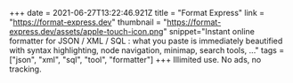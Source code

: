 +++
date = 2021-06-27T13:22:46.921Z
title = "Format Express"
link = "https://format-express.dev"
thumbnail = "https://format-express.dev/assets/apple-touch-icon.png"
snippet="Instant online formatter for JSON / XML / SQL : what you paste is immediately beautified with syntax highlighting, node navigation, minimap, search tools, ..."
tags = ["json", "xml", "sql", "tool", "formatter"]
+++
Illimited use. 
No ads, no tracking.
